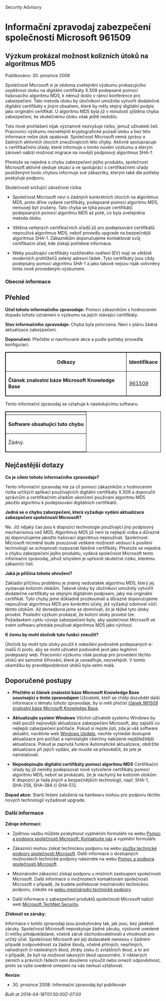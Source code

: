 ﻿---
Title: Informační zpravodaj zabezpečení společnosti Microsoft 961509

TOCTitle: 961509

ms:assetid: 961509

ms:mtpsurl: https://technet.microsoft.com/cs-CZ/library/961509(v=Security.10)

ms:contentKeyID: 61223591

---

Security Advisory

# Informační zpravodaj zabezpečení společnosti Microsoft 961509 #

## Výzkum prokázal možnost kolizních útoků na algoritmus MD5 ##

Publikováno: 30. prosince 2008

Společnost Microsoft si je vědoma zveřejnění výzkumu prokazujícího úspěšnost útoku na digitální certifikáty X.509 podepsané pomocí hašovacího algoritmu MD5, k němuž došlo v rámci konference pro zabezpečení. Tato metoda útoku by útočníkovi umožnila vytvořit dodatečné digitální certifikáty s jiným obsahem, které by měly stejný digitální podpis jako originální certifikát. U algoritmu MD5 byla již v minulosti zjištěna chyba zabezpečení, ke skutečnému útoku však ještě nedošlo.

Toto nové prohlášení nijak významně nezvyšuje riziko, jemuž uživatelé čelí. Pracovníci výzkumu nezveřejnili kryptografické pozadí útoku a bez této informace nelze útok opakovat. Společnost Microsoft nemá zprávy o žádných aktivních útocích zneužívajících této chyby. Aktivně spolupracuje s certifikačními úřady, které informuje o tomto novém výzkumu a kterým zároveň nabízí možnost migrace na novější podpisový algoritmus SHA-1.

Přestože se nejedná o chybu zabezpečení jejího produktu, společnost Microsoft aktivně sleduje situaci a ve spolupráci s certifikačními úřady postiženými touto chybou informuje své zákazníky, kterým také dle potřeby poskytuje podporu.

Skutečnosti snižující závažnost rizika:

* Společnost Microsoft neví o žádných konkrétních útocích na algoritmus MD5, proto dříve vydané certifikáty, podepsané pomocí algoritmu MD5, nemusejí být zrušeny. Tato chyba se týká pouze certifikátů podepsaných pomocí algoritmu MD5 až poté, co byla zveřejněna metoda útoku.

* Většina veřejných certifikačních úřadů již pro podepisování certifikátů nepoužívá algoritmus MD5, neboť provedly upgrade na bezpečnější algoritmus SHA-1. Zákazníkům doporučujeme kontaktovat svůj certifikační úřad, kde získají potřebné informace.

* Weby používající certifikáty rozšířeného ověření (EV) mají ve většině moderních prohlížečů zelený adresní řádek. Tyto certifikáty jsou vždy podepsány pomocí algoritmu SHA-1 a jako takové nejsou nijak ovlivněny tímto nově provedeným výzkumem.

### Obecné informace ###

## Přehled ##

**Účel tohoto informačního zpravodaje:** Pomoci zákazníkům s hodnocením dopadu tohoto oznámení o výzkumu na jejich stávající certifikáty.

**Stav informačního zpravodaje:** Chyba byla potvrzena. Není v plánu žádná aktualizace zabezpečení.

**Doporučení:** Přečtěte si navrhované akce a podle potřeby proveďte konfiguraci.

<table style="border:1px solid black;">

<tr style="border:1px solid black;">

<th style="border:1px solid black;">

Odkazy
</th>
<th style="border:1px solid black;">

Identifikace
</th></tr>
<tr style="border:1px solid black;">

<td style="border:1px solid black;">

**Článek znalostní báze Microsoft Knowledge Base**
</td>
<td style="border:1px solid black;">

[961509](http://support.microsoft.com/kb/961509/cs)
</td></tr>
</table>

Tento informační zpravodaj se vztahuje k následujícímu softwaru.

<table style="border:1px solid black;">

<tr style="border:1px solid black;">

<th style="border:1px solid black;">

</th></tr>
<tr style="border:1px solid black;">

<th style="border:1px solid black;" colspan="1">

Software obsahující tuto chybu
</th></tr>
<tr style="border:1px solid black;">

<td style="border:1px solid black;">

Žádný.
</td></tr>
</table>

## Nejčastější dotazy ##

**Co je cílem tohoto informačního zpravodaje?**

Tento informační zpravodaj má za cíl pomoci zákazníkům s hodnocením rizika určitých aplikací používajících digitální certifikáty X.509 a doporučit správcům a certifikačním úřadům ukončení používání algoritmu MD5 jakožto algoritmu k podepisování digitálních certifikátů.

**Jedná se o chybu zabezpečení, která vyžaduje vydání aktualizace zabezpečení společnosti Microsoft?**

Ne. Již nějaký čas jsou k dispozici technologie používající jiný podpisový mechanismus než MD5. Algoritmus MD5 již není ta nejlepší volba a důrazně jej doporučujeme jakožto hašovací algoritmus nepoužívat. Společnost Microsoft nicméně bude posuzovat veškeré možnosti vedoucí k posílení technologií se schopností rozpoznat falešné certifikáty. Přestože se nejedná o chybu zabezpečení jejího produktu, vydává společnost Microsoft tento informační zpravodaj, jehož smyslem je upřesnit skutečné riziko, kterému zákazníci čelí.

**Jaká je příčina tohoto ohrožení?**

Základní příčinou problému je známý nedostatek algoritmu MD5, který jej vystavuje kolizním útokům. Takové útoky by útočníkovi umožnily vytvořit dodatečné certifikáty se stejným digitálním podpisem, jaký má originální certifikát. Tyto chyby jsme důkladně prozkoumali a důrazně doporučujeme nepoužívat algoritmus MD5 pro konkrétní účely, jež vyžadují odolnost vůči těmto útokům. Až donedávna jsme se domnívali, že je těžké tyto útoky provést. Poslední výzkum prokázal, že kolizní útoky provést lze. Požadavkem cyklu vývoje zabezpečení bylo, aby společnost Microsoft ve svém softwaru přestala používat algoritmus MD5 jako výchozí.

**K čemu by mohl útočník tuto funkci zneužít?**

Útočník by mohl tyto útoky použít k odesílání podvodně podepsaných e-mailů či proto, aby se mohl uživateli podvodně jevit jako legitimní podepsaný web. Pracovníci výzkumu však postup pro provedení těchto útoků ani samotné šifrování, které je usnadňuje, nezveřejnili. V tomto okamžiku by pravděpodobnost útoků byla velmi malá.

## Doporučené postupy ##

* **Přečtěte si článek znalostní báze Microsoft Knowledge Base související s tímto zpravodajem**
Uživatelé, kteří se chtějí dozvědět další informace o tématu tohoto zpravodaje, by si měli přečíst [článek 961509 znalostní báze Microsoft Knowledge Base](http://support.microsoft.com/kb/961509/cs).

* **Aktualizujte systém Windows**
Všichni uživatelé systému Windows by měli použít nejnovější aktualizace zabezpečení Microsoft, aby zajistili co nejlepší zabezpečení počítače. Pokud si nejste jisti, zda je váš software aktuální, navštivte web [Windows Update](http://windowsupdate.microsoft.com/), nechte vyhledat dostupné aktualizace pro počítač a nainstalujte všechny nabízené nejdůležitější aktualizace. Pokud je zapnutá funkce Automatické aktualizace, obdržíte aktualizace při jejich vydání, ale musíte se přesvědčit, že jste je nainstalovali.

* **Nepodepisujte digitální certifikáty pomocí algoritmu MD5**
Certifikační úřady by již neměly podepisovat nově vytvořené certifikáty pomocí algoritmu MD5, neboť se prokázalo, že je náchylný ke kolizním útokům. K dispozici je řada jiných a bezpečnějších technologií, např. SHA-1, SHA-256, SHA-384 či SHA-512.

**Dopad akce:** Starší řešení založená na hardwaru mohou pro podporu těchto nových technologií vyžadovat upgrade.

### Další informace ###

**Zdroje informací:**

* Zpětnou vazbu můžete poskytnout vyplněním formuláře na webu [Pomoc a podpora společnosti Microsoft: Kontaktujte nás](https://support.microsoft.com/common/survey.aspx?scid=sw;en;1257&amp;amp;showpage=1&amp;amp;ws=technet&amp;amp;sd=tech) a vyplnění formuláře.

* Zákazníci mohou získat technickou podporu na webu [služby technické podpory společnosti Microsoft](http://go.microsoft.com/fwlink/?linkid=21131). Další informace o dostupných možnostech technické podpory naleznete na webu [Pomoc a podpora společnosti Microsoft](http://support.microsoft.com/?ln=cs).

* Mezinárodní zákazníci získají podporu u místních zastoupení společnosti Microsoft. Další informace o možnostech kontaktování společnosti Microsoft v případě, že budete potřebovat mezinárodní technickou podporu, získáte na [webu mezinárodní technické podpory](http://go.microsoft.com/fwlink/?linkid=21155).

* Další informace o zabezpečení produktů společnosti Microsoft nabízí web [Microsoft TechNet Security](http://go.microsoft.com/fwlink/?linkid=21132).

**Zřeknutí se záruky:**

Informace v tomto zpravodaji jsou poskytovány tak, jak jsou, bez jakékoli záruky. Společnost Microsoft neposkytuje žádné záruky, výslovně uvedené či mlčky předpokládané, včetně záruk obchodovatelnosti a vhodnosti pro určitý účel. Společnost Microsoft ani její dodavatelé nenesou v žádném případě zodpovědnost za žádné škody, včetně přímých, nepřímých, náhodných či následných škod, ztráty zisku či zvláštních škod, a to ani v případě, že byli na možnost takových škod upozorněni. V některých zemích a právních řádech není dovoleno vyloučit nebo omezit odpovědnost, proto se výše uvedené omezení na vás nemusí vztahovat.

**Revize:**

* 30. prosince 2008: Informační zpravodaj byl publikován

*Built at 2014-04-18T01:50:00Z-07:00*


